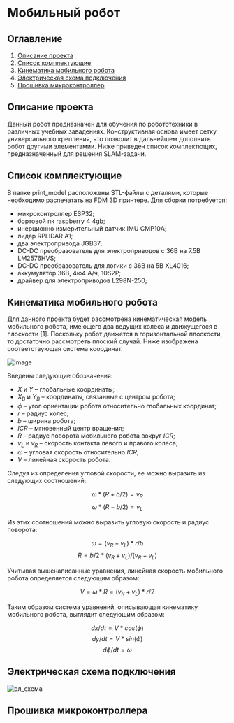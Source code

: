 # Мобильный робот 

## Оглавление 

1. [Описание проекта](#Описание-проекта)
2. [Список комплектующие](#Список_комплектующие)
3. [Кинематика мобильного робота](#Кинематика_мобильного_робота)
4. [Электрическая схема подключения](#Электрическая_схема_подключения)
5. [Прошивка микроконтроллер](#Прошивка_микроконтроллер)

## Описание проекта

Данный робот предназначен для обучения по робототехники в различных учебных завадениях. Конструктивная основа имеет сетку универсального крепления, что позволит в дальнейшем дополнить робот другими элементамии. Ниже приведен список комплектющих, предназначенный для решения SLAM-задачи.

## Список комплектующие 

В папке print_model расположены STL-файлы с деталями, которые необходимо распечатать на FDM 3D принтере. Для сборки потребуется:

- микроконтроллер ESP32;
- бортовой пк raspberry 4 4gb;
- инерционно измерительный датчик IMU CMP10A;
- лидар RPLIDAR A1;
- два электропривода JGB37;
- DC-DC преобразователь для электроприводов с 36В на 7.5В LM2576HVS;
- DC-DC преобразователь для логики с 36В на 5В XL4016;
- аккумулятор 36В, 4ю4 А/ч, 10S2P;
- драйвер для электроприводов L298N-250;

## Кинематика мобильного робота

Для данного проекта будет рассмотрена кинематическая модель мобильного робота, имеющего два ведущих колеса и движущегося в плоскости [1]. Поскольку робот движется в горизонтальной плоскости, то достаточно рассмотреть плоский случай. Ниже изображена соответствующая система координат.

![image](https://github.com/user-attachments/assets/68fc44cf-5fea-4a64-9d92-47c6bfcc4d4f)

Введены следующие обозначения:
-	$X$ и $Y$ – глобальные координаты;
-	$X_B$ и $Y_B$  – координаты, связанные с центром робота;
-	$ф$ –  угол ориентации робота относительно глобальных координат;
-	$r$ – радиус колес;
-	$b$ – ширина робота;
-	$ICR$ – мгновенный центр вращения;
-	$R$ – радиус поворота мобильного робота вокруг $ICR$;
-	$v_L$  и $v_R$ – скорость контакта левого и правого колеса;
-	$ω$ – угловая скорость относительно $ICR$;
- $V$ – линейная скорость робота.

Следуя из определения угловой скорости, ее можно выразить из следующих соотношений:

$$ ω*(R + b/2) = v_R $$
$$ ω*(R - b/2) = v_L $$

Из этих соотношений можно выразить угловую скорость и радиус поворота:

$$ ω = (v_R - v_L)*r/b $$
$$ R = b/2 * (v_R + v_L)/(v_R - v_L) $$

Учитывая вышенаписанные уравнения, линейная скорость мобильного робота определяется следующим образом:

$$ V = ω*R = (v_R + v_L)*r/2 $$

Таким образом система уравнений, описывающая кинематику мобильного робота, выглядит следующим образом:

$$ dx/dt = V * cos(ф) $$
$$ dy/dt = V * sin(ф)$$
$$ dф/dt =ω$$

## Электрическая схема подключения
![эл_схема](https://github.com/user-attachments/assets/c9ce414d-4dcb-4679-97c5-8a6bffce30ca)

## Прошивка микроконтроллера
